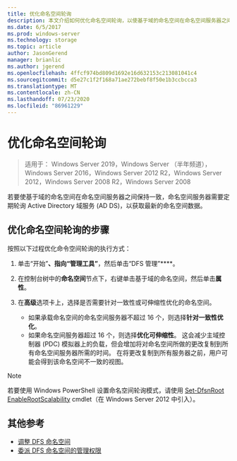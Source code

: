 ```yaml
---
title: 优化命名空间轮询
description: 本文介绍如何优化命名空间轮询，以使基于域的命名空间在命名空间服务器之间保持一致
ms.date: 6/5/2017
ms.prod: windows-server
ms.technology: storage
ms.topic: article
author: JasonGerend
manager: brianlic
ms.author: jgerend
ms.openlocfilehash: 4ffcf974bd809d1692e16d632153c213081041c4
ms.sourcegitcommit: d5e27c1f2f168a71ae272bebf8f50e1b3ccbcca3
ms.translationtype: MT
ms.contentlocale: zh-CN
ms.lasthandoff: 07/23/2020
ms.locfileid: "86961229"
---
```

# <a name="optimize-namespace-polling"></a>优化命名空间轮询

> 适用于： Windows Server 2019，Windows Server （半年频道），Windows Server 2016，Windows Server 2012 R2，Windows Server 2012，Windows Server 2008 R2，Windows Server 2008

若要使基于域的命名空间在命名空间服务器之间保持一致，命名空间服务器需要定期轮询 Active Directory 域服务 (AD DS)，以获取最新的命名空间数据。

## <a name="to-optimize-namespace-polling"></a>优化命名空间轮询的步骤

按照以下过程优化命令空间轮询的执行方式：

1.  单击“开始”****、指向“管理工具”****，然后单击“DFS 管理”****。

2.  在控制台树中的**命名空间**节点下，右键单击基于域的命名空间，然后单击**属性**。

3.  在**高级**选项卡上，选择是否需要针对一致性或可伸缩性优化的命名空间。

    -   如果承载命名空间的命名空间服务器不超过 16 个，则选择**针对一致性优化**。
    -   如果命名空间服务器超过 16 个，则选择**优化可伸缩性**。 这会减少主域控制器 (PDC) 模拟器上的负载，但会增加将对命名空间所做的更改复制到所有命名空间服务器所需的时间。 在将更改复制到所有服务器之前，用户可能会得到该命名空间不一致的视图。

> [!NOTE]
> 若要使用 Windows PowerShell 设置命名空间轮询模式，请使用 [Set-DfsnRoot EnableRootScalability](/previous-versions/windows/it-pro/windows-server-2008-R2-and-2008/cc771913(v=ws.11)) cmdlet（在 Windows Server 2012 中引入）。

## <a name="additional-references"></a>其他参考

-   [调整 DFS 命名空间](tuning-dfs-namespaces.md)
-   [委派 DFS 命名空间的管理权限](delegate-management-permissions-for-dfs-namespaces.md)
